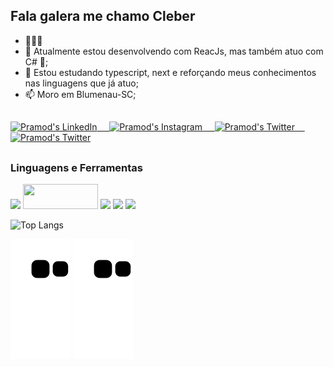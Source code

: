 ## Fala galera me chamo Cleber

- 👨🏽‍💻 
- 👯 Atualmente estou desenvolvendo com ReacJs, mas também atuo com C# 🤝;
- 🌱 Estou estudando typescript, next e reforçando meus conhecimentos nas linguagens que já atuo; 
- 📫 Moro em Blumenau-SC;

##

<div align="start">
</div>
<p align="start">
 <a href="https://www.linkedin.com/in/cleber-gomes-motta-1b9762178/" target="blank">
  <img align="start" alt="Pramod's LinkedIn" width="30px" src="https://www.vectorlogo.zone/logos/linkedin/linkedin-icon.svg" /> &nbsp; &nbsp;
 </a>
 <a href="https://www.instagram.com/krebys_91/" target="blank">
  <img align="start" alt="Pramod's Instagram" width="30px" src="https://www.vectorlogo.zone/logos/instagram/instagram-icon.svg" /> &nbsp; &nbsp;
 </a>
 <a href="https://twitter.com/krebys_91" target="blank">
  <img align="start" alt="Pramod's Twitter" width="30px" src="https://www.vectorlogo.zone/logos/twitter/twitter-official.svg" /> &nbsp; &nbsp;
 </a>
 <a href="https://medium.com/@cleber.motta" target="blank">
  <img align="start" alt="Pramod's Twitter" width="30px" src="https://www.vectorlogo.zone/logos/medium/medium-tile.svg" />
 </a> 

##
<h3>Linguagens e Ferramentas </h3>
<code><a href="https://docs.microsoft.com/pt-br/dotnet/csharp/" target="_blank"><img height="40" src="https://www.vectorlogo.zone/logos/dotnet/dotnet-ar21.svg"></a></code>
<code><a href="https://developer.mozilla.org/pt-BR/docs/Web/JavaScript"><img height="40" width="120px" src="https://www.vectorlogo.zone/logos/javascript/javascript-horizontal.svg"></a></code>
<code><a href="https://reactjs.org/" target="_blank"><img height="50" src="https://www.vectorlogo.zone/logos/reactjs/reactjs-ar21.svg"></a></code>
<code><a href="https://code.visualstudio.com/" target="_blank"><img height="40" src="https://www.vectorlogo.zone/logos/visualstudio_code/visualstudio_code-icon.svg"></a></code>
<code><a href="https://git-scm.com/"><img height="40" src="https://www.vectorlogo.zone/logos/git-scm/git-scm-icon.svg"></a></code>

![Top Langs](https://github-readme-stats.vercel.app/api/top-langs/?username=cleberg&hide=TeX&layout=compact)

![Snake animation](https://github.com/cleberG/cleberg/blob/output/github-contribution-grid-snake.svg)
![Snake animation](https://github.com/CleberG/cleberG/blob/output/github-contribution-grid-snake.svg)

